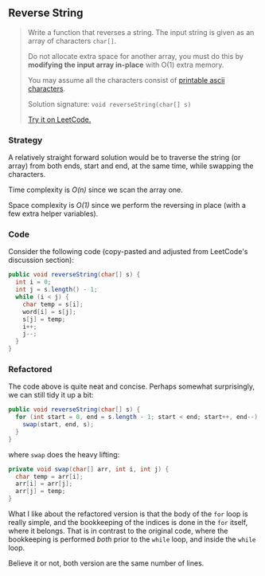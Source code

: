 ## Reverse String

> Write a function that reverses a string. The input string is given as an array of characters `char[]`.
>
> Do not allocate extra space for another array, you must do this by **modifying the input array in-place** with O(1) extra memory.
>
> You may assume all the characters consist of [printable ascii characters](https://en.wikipedia.org/wiki/ASCII#Printable_characters).
>
> Solution signature: `void reverseString(char[] s)`
>
> [Try it on LeetCode.](https://leetcode.com/explore/interview/card/top-interview-questions-easy/127/strings/879/)



### Strategy

A relatively straight forward solution would be to traverse the string (or array) from both ends, start and end, at the same time, while swapping the characters.

Time complexity is *O(n)* since we scan the array one.

Space complexity is *O(1)* since we perform the reversing in place (with a few extra helper variables).

### Code

Consider the following code (copy-pasted and adjusted from LeetCode's discussion section):

```java
public void reverseString(char[] s) {
  int i = 0;
  int j = s.length() - 1;
  while (i < j) {
    char temp = s[i];
    word[i] = s[j];
    s[j] = temp;
    i++;
    j--;
  }
}
```



### Refactored

The code above is quite neat and concise. Perhaps somewhat surprisingly, we can still tidy it up a bit:

```java
public void reverseString(char[] s) {
  for (int start = 0, end = s.length - 1; start < end; start++, end--) {
    swap(start, end, s);
  }
}
```

where `swap` does the heavy lifting:

```java
private void swap(char[] arr, int i, int j) {
  char temp = arr[i];
  arr[i] = arr[j];
  arr[j] = temp;
}
```

What I like about the refactored version is that the body of the `for` loop is really simple, and the bookkeeping of the indices is done in the `for` itself, where it belongs. That is in contrast to the original code, where the bookkeeping is performed *both* prior to the `while` loop, and inside the `while` loop.

Believe it or not, both version are the same number of lines.